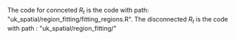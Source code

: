 The code for connceted $R_t$ is the code with path: "uk_spatial/region_fitting/fitting_regions.R". 
The disconnected $R_t$ is the code with path : "uk_spatial/region_fitting/"
